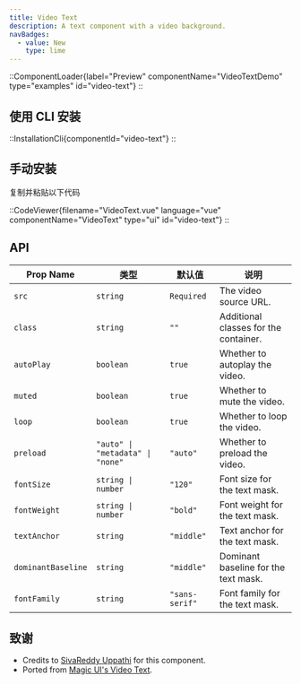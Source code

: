```yaml
---
title: Video Text
description: A text component with a video background.
navBadges:
  - value: New
    type: lime
---
```


::ComponentLoader{label="Preview" componentName="VideoTextDemo" type="examples" id="video-text"}
::

## 使用 CLI 安装

::InstallationCli{componentId="video-text"}
::

## 手动安装

复制并粘贴以下代码

::CodeViewer{filename="VideoText.vue" language="vue" componentName="VideoText" type="ui" id="video-text"}
::

## API

| Prop Name          | 类型                             | 默认值         | 说明                                  |
| ------------------ | -------------------------------- | -------------- | ------------------------------------- |
| `src`              | `string`                         | `Required`     | The video source URL.                 |
| `class`            | `string`                         | `""`           | Additional classes for the container. |
| `autoPlay`         | `boolean`                        | `true`         | Whether to autoplay the video.        |
| `muted`            | `boolean`                        | `true`         | Whether to mute the video.            |
| `loop`             | `boolean`                        | `true`         | Whether to loop the video.            |
| `preload`          | `"auto" \| "metadata" \| "none"` | `"auto"`       | Whether to preload the video.         |
| `fontSize`         | `string \| number`               | `"120"`        | Font size for the text mask.          |
| `fontWeight`       | `string \| number`               | `"bold"`       | Font weight for the text mask.        |
| `textAnchor`       | `string`                         | `"middle"`     | Text anchor for the text mask.        |
| `dominantBaseline` | `string`                         | `"middle"`     | Dominant baseline for the text mask.  |
| `fontFamily`       | `string`                         | `"sans-serif"` | Font family for the text mask.        |

## 致谢

- Credits to [SivaReddy Uppathi](https://github.com/sivareddyuppathi) for this component.
- Ported from [Magic UI's Video Text](https://magicui.design/docs/components/video-text).

